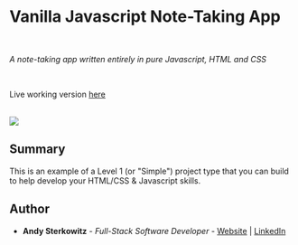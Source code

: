 # Vanilla Javascript Note-Taking App

<br>

_A note-taking app written entirely in pure Javascript, HTML and CSS_

<br>

Live working version [here](https://software-development-mastermind.github.io/note-taking-js-lv1/)

<br>

<image src="images/note-taking-screenshot.jpg">

## Summary

This is an example of a Level 1 (or "Simple") project type that you can build to help develop your HTML/CSS & Javascript skills.

## Author

* **Andy Sterkowitz** - *Full-Stack Software Developer* - [Website](https://andysterkowitz.com) | [LinkedIn](https://www.linkedin.com/in/andrewsterkowitz/)